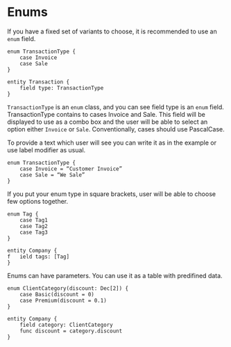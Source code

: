# Enums

If you have a fixed set of variants to choose, it is recommended to use an `enum` field.

```dsl
enum TransactionType { 
    case Invoice 
    case Sale 
} 

entity Transaction { 
    field type: TransactionType 
}
```

`TransactionType` is an `enum` class, and you can see field type is an `enum` field. TransactionType contains to cases Invoice and Sale. This field will be displayed to use as a combo box and the user will be able to select an option either `Invoice` or `Sale`. Conventionally, cases should use PascalCase.

To provide a text which user will see you can write it as in the example or use label modifier as usual.

```dsl
enum TransactionType {
    case Invoice = “Customer Invoice”
    case Sale = “We Sale”
}
```

If you put your enum type in square brackets, user will be able to choose few options together.

```dsl
enum Tag {
    case Tag1
    case Tag2
    case Tag3
}

entity Company {
f   ield tags: [Tag]
}
```

Enums can have parameters. You can use it as a table with predifined data.

```
enum ClientCategory(discount: Dec[2]) {
    case Basic(discount = 0)
    case Premium(discount = 0.1)
}

entity Company {
    field category: ClientCategory
    func discount = category.discount
}
```